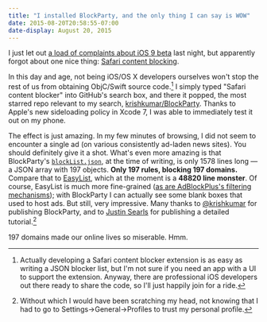 ```yaml
---
title: "I installed BlockParty, and the only thing I can say is WOW"
date: 2015-08-20T20:58:55-07:00
date-display: August 20, 2015
---
```

I just let out [a load of complaints about iOS 9 beta](/blog/2015-08-20-ios-9-turn-off-wi-fi-assist.html) last night, but apparently forgot about one nice thing: [Safari content blocking](https://developer.apple.com/videos/wwdc/2015/?id=511).

In this day and age, not being iOS/OS X developers ourselves won't stop the rest of us from obtaining ObjC/Swift source code.[^1] I simply typed "Safari content blocker" into GitHub's search box, and there it popped, the most starred repo relevant to my search, [krishkumar/BlockParty](https://github.com/krishkumar/BlockParty). Thanks to Apple's new sideloading policy in Xcode 7, I was able to immediately test it out on my phone.

[^1]: Actually developing a Safari content blocker extension is as easy as writing a JSON blocker list, but I'm not sure if you need an app with a UI to support the extension. Anyway, there are professional iOS developers out there ready to share the code, so I'll just happily join for a ride.

The effect is just amazing. In my few minutes of browsing, I did not seem to encounter a single ad (on various consistently ad-laden news sites). You should definitely give it a shot. What's even more amazing is that BlockParty's [`blockList.json`](https://github.com/krishkumar/BlockParty/blob/master/RediffBlock/blockerList.json), at the time of writing, is only 1578 lines long — a JSON array with 197 objects. **Only 197 rules, blocking 197 domains.** Compare that to [EasyList](https://easylist-downloads.adblockplus.org/easylist.txt), which at the moment is a **48820 line monster**. Of course, EasyList is much more fine-grained ([as are AdBlockPlus's filtering mechanisms](https://adblockplus.org/blog/content-blocking-in-safari-9-and-ios-9-good-news-or-the-death-knell-of-ad-blocking-on-safari)); with BlockParty I can actually see some blank boxes that used to host ads. But still, very impressive. Many thanks to [\@krishkumar](https://github.com/krishkumar) for publishing BlockParty, and to [Justin Searls](https://medium.com/@searls/installing-a-content-blocker-on-ios-9-public-beta-a25b2b83848f) for publishing a detailed tutorial.[^2]

[^2]: Without which I would have been scratching my head, not knowing that I had to go to Settings->General->Profiles to trust my personal profile.

197 domains made our online lives so miserable. Hmm.
